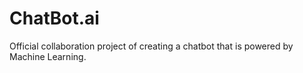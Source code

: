 # ChatBot.ai

Official collaboration project of creating a chatbot that is powered by Machine Learning.
